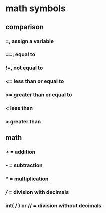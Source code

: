 # math symbols
## comparison
### =, assign a variable
### ==, equal to
### !=, not equal to
### <= less than or equal to
### >= greater than or equal to
### < less than
### > greater than
## math
### _+_ = addition
### _-_ = subtraction
### _*_ = multiplication
### _/_ = division with decimals
### int( / ) or  //  = division without decimals
